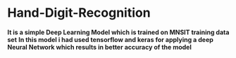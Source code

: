 # Hand-Digit-Recognition

**It is a simple Deep Learning Model which is trained on MNSIT training data set**
**In this model i had used tensorflow and keras for applying a deep Neural Network which results in better accuracy of the model**
